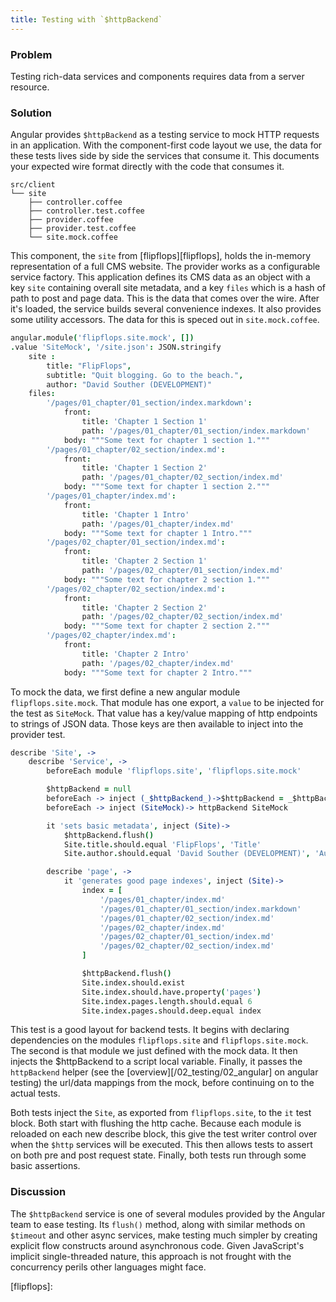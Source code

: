 ```yaml
---
title: Testing with `$httpBackend`
---
```


### Problem

Testing rich-data services and components requires data from a server resource.

### Solution

Angular provides `$httpBackend` as a testing service to mock HTTP requests in an application. With the component-first code layout we use, the data for these tests lives side by side the services that consume it. This documents your expected wire format directly with the code that consumes it.

```tree
src/client
└── site
    ├── controller.coffee
    ├── controller.test.coffee
    ├── provider.coffee
    ├── provider.test.coffee
    └── site.mock.coffee
```

This component, the `site` from [flipflops][flipflops], holds the in-memory representation of a full CMS website. The provider works as a configurable service factory. This application defines its CMS data as an object with a key `site` containing overall site metadata, and a key `files` which is a hash of path to post and page data. This is the data that comes over the wire. After it's loaded, the service builds several convenience indexes. It also provides some utility accessors. The data for this is speced out in `site.mock.coffee`.

```coffeescript
angular.module('flipflops.site.mock', [])
.value 'SiteMock', '/site.json': JSON.stringify
    site :
        title: "FlipFlops",
        subtitle: "Quit blogging. Go to the beach.",
        author: "David Souther (DEVELOPMENT)"
    files:
        '/pages/01_chapter/01_section/index.markdown':
            front:
                title: 'Chapter 1 Section 1'
                path: '/pages/01_chapter/01_section/index.markdown'
            body: """Some text for chapter 1 section 1."""
        '/pages/01_chapter/02_section/index.md':
            front:
                title: 'Chapter 1 Section 2'
                path: '/pages/01_chapter/02_section/index.md'
            body: """Some text for chapter 1 section 2."""
        '/pages/01_chapter/index.md':
            front:
                title: 'Chapter 1 Intro'
                path: '/pages/01_chapter/index.md'
            body: """Some text for chapter 1 Intro."""
        '/pages/02_chapter/01_section/index.md':
            front:
                title: 'Chapter 2 Section 1'
                path: '/pages/02_chapter/01_section/index.md'
            body: """Some text for chapter 2 section 1."""
        '/pages/02_chapter/02_section/index.md':
            front:
                title: 'Chapter 2 Section 2'
                path: '/pages/02_chapter/02_section/index.md'
            body: """Some text for chapter 2 section 2."""
        '/pages/02_chapter/index.md':
            front:
                title: 'Chapter 2 Intro'
                path: '/pages/02_chapter/index.md'
            body: """Some text for chapter 2 Intro."""
```

To mock the data, we first define a new angular module `flipflops.site.mock`. That module has one export, a `value` to be injected for the test as `SiteMock`.
That value has a key/value mapping of http endpoints to strings of JSON data. Those keys are then available to inject into the provider test.

```coffeescript
describe 'Site', ->
    describe 'Service', ->
        beforeEach module 'flipflops.site', 'flipflops.site.mock'

        $httpBackend = null
        beforeEach -> inject (_$httpBackend_)->$httpBackend = _$httpBackend_
        beforeEach -> inject (SiteMock)-> httpBackend SiteMock

        it 'sets basic metadata', inject (Site)->
            $httpBackend.flush()
            Site.title.should.equal 'FlipFlops', 'Title'
            Site.author.should.equal 'David Souther (DEVELOPMENT)', 'Author'

        describe 'page', ->
            it 'generates good page indexes', inject (Site)->
                index = [
                    '/pages/01_chapter/index.md'
                    '/pages/01_chapter/01_section/index.markdown'
                    '/pages/01_chapter/02_section/index.md'
                    '/pages/02_chapter/index.md'
                    '/pages/02_chapter/01_section/index.md'
                    '/pages/02_chapter/02_section/index.md'
                ]

                $httpBackend.flush()
                Site.index.should.exist
                Site.index.should.have.property('pages')
                Site.index.pages.length.should.equal 6
                Site.index.pages.should.deep.equal index
```

This test is a good layout for backend tests. It begins with declaring dependencies on the modules `flipflops.site` and `flipflops.site.mock`. The second is that module we just defined with the mock data. It then injects the $httpBackend to a script local variable. Finally, it passes the `httpBackend` helper (see the [overview][/02_testing/02_angular] on angular testing) the url/data mappings from the mock, before continuing on to the actual tests.

Both tests inject the `Site`, as exported from `flipflops.site`, to the `it` test block. Both start with flushing the http cache. Because each module is reloaded on each new describe block, this give the test writer control over when the `$http` services will be executed. This then allows tests to assert on both pre and post request state. Finally, both tests run through some basic assertions.

### Discussion

The `$httpBackend` service is one of several modules provided by the Angular team to ease testing. Its `flush()` method, along with similar methods on `$timeout` and other async services, make testing much simpler by creating explicit flow constructs around asynchronous code. Given JavaScript's implicit single-threaded nature, this approach is not frought with the concurrency perils other languages might face.

[flipflops]:
